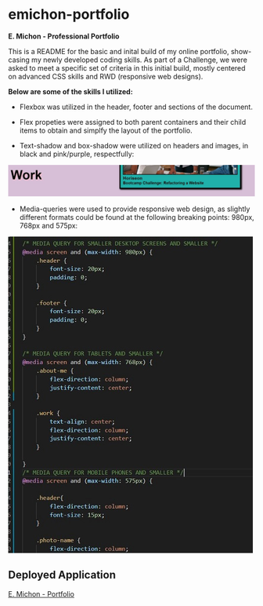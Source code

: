 # emichon-portfolio
**E. Michon - Professional Portfolio**

This is a README for the basic and inital build of my online portfolio, show-casing my newly developed coding skills.  As part of a Challenge, we were asked to meet a specific set of criteria in this initial build, mostly centered on advanced CSS skills and RWD (responsive web designs).

**Below are some of the skills I utilized:**

* Flexbox was utilized in the header, footer and sections of the document.

* Flex propeties were assigned to both parent containers and their child items to obtain and simplfy the layout of the portfolio.

* Text-shadow and box-shadow were utilized on headers and images, in black and pink/purple, respectfully:

![image info](./assets/images/shadow.JPG "screenshot of the text-shadow and of the box-shadow")

* Media-queries were used to provide responsive web design, as slightly different formats could be found at the following breaking points: 980px, 768px and 575px:

![image info](./assets/images/mediaqueries.JPG "screenshot of the media queries on the css file")

## Deployed Application
[E. Michon - Portfolio](https://erin-michon.github.io/Challenge1/)